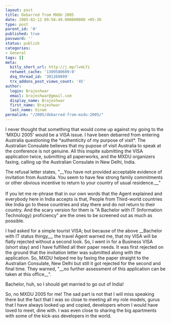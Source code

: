 ```yaml
---
layout: post
title: Debarred from MXDU 2005
date: 2005-02-12 09:58:49.000000000 +05:30
type: post
parent_id: '0'
published: true
password: ''
status: publish
categories:
- General
tags: []
meta:
  bitly_short_url: http://j.mp/lvmLYi
  retweet_cache: '1309580609:0'
  dsq_thread_id: '391269899'
  trx_addons_post_views_count: '45'
author:
  login: Brajeshwar
  email: brajeshwar@gmail.com
  display_name: Brajeshwar
  first_name: Brajeshwar
  last_name: Oinam
permalink: "/2005/debarred-from-mxdu-2005/"
---
```

<p>I never thought that something that would come up against my going to the 'MXDU 2005' would be a VISA issue. I have been debarred from entering Australia questioning the *authenticity of my purpose of visit*. The Australian Consulate believes that my pupose of visit Australia to speak at the conference is not genuine. All this inspite submitting the VISA application twice, submitting all paperworks, and the MXDU organizers faxing, calling up the Australian Consulate in New Delhi, India.</p>
<p>The refusal letter states, "__You have not provided acceptable evidence of invitation from Australia. You seem to have few strong family commitments or other obvious incentive to return to your country of usual residence.__"<br />
<br />
If you let me re-phrase that in our own words that the Agent explained and everybody here in India accepts is that, People from Third-world countries like India go to these countries and stay there and do not return to their country. And the scary version for them is "A Bachelor with IT (Information Technology) proficiency" are the ones to be screened out as much as possible.</p>
<p>I had asked for a simple tourist VISA; but because of the above __Bachelor with IT status thingy__, the travel Agent warned me, that my VISA will be flatly rejected without a second look. So, I went in for a Business VISA (short stay) and I have fulfilled all their paper needs. It was first rejected on the ground that the invitation letter was submitted along with the application. So, MXDU helped me by faxing the paper straight to the Australian Consulate, New Delhi but still it got rejected for the second and final time. They warned, "__no further assessment of this application can be taken at this office__".</p>
<p>Bachelor, huh, so I should get married to go out of India!</p>
<p>So, no MXDU 2005 for me! The sad part is not that I will miss speaking there but the fact that I was so close to meeting all my role models, gurus that I have always looked up and copied, developers whom I would have loved to meet, dine with. I was even close to sharing the big apartments with some of the kick-ass developers in the world.</p>
